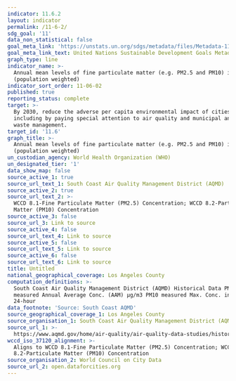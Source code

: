 ```yaml
---
indicator: 11.6.2
layout: indicator
permalink: /11-6-2/
sdg_goal: '11'
data_non_statistical: false
goal_meta_link: 'https://unstats.un.org/sdgs/metadata/files/Metadata-11-06-02.pdf'
goal_meta_link_text: United Nations Sustainable Development Goals Metadata (PDF 211 KB)
graph_type: line
indicator_name: >-
  Annual mean levels of fine particulate matter (e.g. PM2.5 and PM10) in cities
  (population weighted)
indicator_sort_order: 11-06-02
published: true
reporting_status: complete
target: >-
  By 2030, reduce the adverse per capita environmental impact of cities,
  including by paying special attention to air quality and municipal and other
  waste management.
target_id: '11.6'
graph_title: >-
  Annual mean levels of fine particulate matter (e.g. PM2.5 and PM10) in cities
  (population weighted)
un_custodian_agency: World Health Organization (WHO)
un_designated_tier: '1'
data_show_map: false
source_active_1: true
source_url_text_1: South Coast Air Quality Management District (AQMD)
source_active_2: true
source_url_text_2: >-
  WCCD 8.1-Fine Particulate Matter (PM2.5) Concentration; WCCD 8.2-Particulate
  Matter (PM10) Concentration
source_active_3: false
source_url_3: Link to source
source_active_4: false
source_url_text_4: Link to source
source_active_5: false
source_url_text_5: Link to source
source_active_6: false
source_url_text_6: Link to source
title: Untitled
national_geographical_coverage: Los Angeles County
computation_definitions: >-
  South Coast Air Quality Management District (AQMD) Historical Data PM2.5
  measured Annual Average Conc. (AAM) µg/m3 PM10 measured Max. Conc. in µg/m3
  24-hour
data_footnote: 'Source: South Coast AQMD'
source_geographical_coverage_1: Los Angeles County
source_organisation_1: South Coast Air Quality Management District (AQMD)
source_url_1: >-
  https://www.aqmd.gov/home/air-quality/air-quality-data-studies/historical-data-by-year
wccd_iso_37120_alignment: >-
  Aligns to WCCD 8.1-Fine Particulate Matter (PM2.5) Concentration; WCCD
  8.2-Particulate Matter (PM10) Concentration
source_organisation_2: World Council on City Data
source_url_2: open.dataforcities.org
---
```

